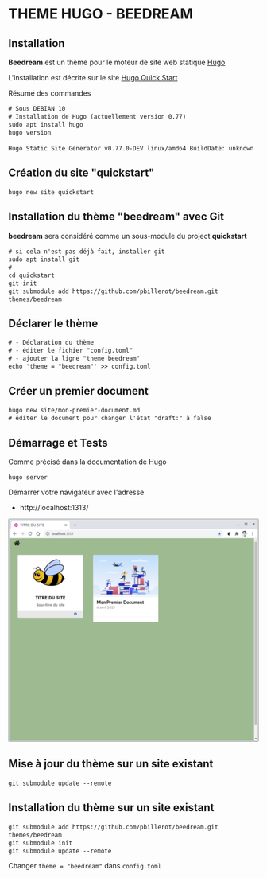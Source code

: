 # THEME HUGO - BEEDREAM

## Installation

**Beedream** est un thème pour le moteur de site web statique [Hugo](https://gohugo.io)

L'installation est décrite sur le site [Hugo Quick Start](https://gohugo.io/getting-started/quick-start/)

Résumé des commandes

    # Sous DEBIAN 10
    # Installation de Hugo (actuellement version 0.77)
    sudo apt install hugo
    hugo version
    
    Hugo Static Site Generator v0.77.0-DEV linux/amd64 BuildDate: unknown

## Création du site "quickstart"

    hugo new site quickstart

## Installation du thème "beedream" avec Git

**beedream** sera considéré comme un sous-module du project **quickstart**

	# si cela n'est pas déjà fait, installer git
    sudo apt install git
    # 
    cd quickstart
    git init
    git submodule add https://github.com/pbillerot/beedream.git themes/beedream

## Déclarer le thème

    # - Déclaration du thème
    # - éditer le fichier "config.toml"
    # - ajouter la ligne "theme beedream"
    echo 'theme = "beedream"' >> config.toml

## Créer un premier document

    hugo new site/mon-premier-document.md
    # éditer le document pour changer l'état "draft:" à false

## Démarrage et Tests
Comme précisé dans la documentation de Hugo

    hugo server

Démarrer votre navigateur avec l'adresse

- http://localhost:1313/

![](static/img/quickstart.png) 

## Mise à jour du thème sur un site existant

    git submodule update --remote

## Installation du thème sur un site existant

    git submodule add https://github.com/pbillerot/beedream.git themes/beedream
    git submodule init
    git submodule update --remote

Changer `theme = "beedream"` dans `config.toml`

